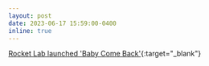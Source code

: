 ```yaml
---
layout: post
date: 2023-06-17 15:59:00-0400
inline: true
---
```


[Rocket Lab launched 'Baby Come Back'](https://www.rocketlabusa.com/updates/rocket-lab-deploys-satellites-for-nasa-and-commercial-constellation-operators-successfully-recovers-booster/){:target="\_blank"}
